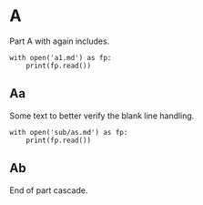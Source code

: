 # A

Part A with again includes.

```{.python .cb.run}
with open('a1.md') as fp:
    print(fp.read())
```

## Aa

Some text to better verify the blank line handling.

```{.python .cb.run}
with open('sub/as.md') as fp:
    print(fp.read())
```

## Ab

End of part cascade.
